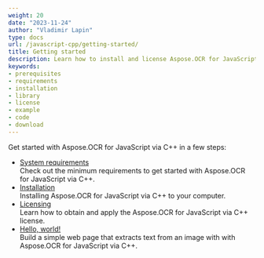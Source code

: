 ```yaml
---
weight: 20
date: "2023-11-24"
author: "Vladimir Lapin"
type: docs
url: /javascript-cpp/getting-started/
title: Getting started
description: Learn how to install and license Aspose.OCR for JavaScript via C++ and how to write simple web-based OCR applications.
keywords:
- prerequisites
- requirements
- installation
- library
- license
- example
- code
- download
---
```


Get started with Aspose.OCR for JavaScript via C++ in a few steps:

- [System requirements](/ocr/javascript-cpp/system-requirements/)  
  Check out the minimum requirements to get started with Aspose.OCR for JavaScript via C++.
- [Installation](/ocr/javascript-cpp/installation/)  
  Installing Aspose.OCR for JavaScript via C++ to your computer.
- [Licensing](/ocr/javascript-cpp/licensing/)  
  Learn how to obtain and apply the Aspose.OCR for JavaScript via C++ license.
- [Hello, world!](/ocr/javascript-cpp/hello-world/)  
  Build a simple web page that extracts text from an image with with Aspose.OCR for JavaScript via C++.
